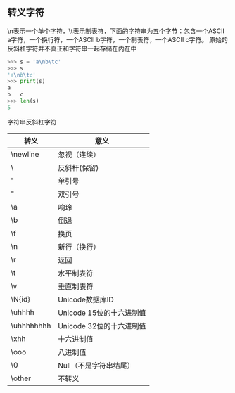 ## 转义字符
\n表示一个单个字符，\t表示制表符，下面的字符串为五个字节：包含一个ASCII a字符，一个换行符，一个ASCII b字符，一个制表符，一个ASCII c字符。
原始的反斜杠字符并不真正和字符串一起存储在内在中
```python
>>> s = 'a\nb\tc'
>>> s
'a\nb\tc'
>>> print(s)
a
b	c
>>> len(s)
5
```
字符串反斜杠字符

转义|意义
----|--------
\newline | 忽视（连续）
\\ | 反斜杆(保留\)
\' | 单引号
\" | 双引号
\a | 响玲
\b | 倒退
\f | 换页
\n | 新行（换行）
\r | 返回
\t | 水平制表符
\v | 垂直制表符
\N{id} | Unicode数据库ID
\uhhhh | Unicode 15位的十六进制值
\uhhhhhhhh | Unicode 32位的十六进制值
\xhh | 十六进制值
\ooo | 八进制值
\0 | Null（不是字符串结尾）
\other | 不转义
